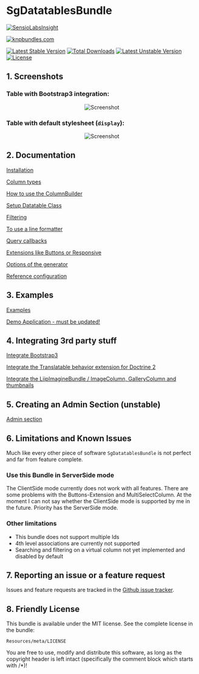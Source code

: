 # SgDatatablesBundle

[![SensioLabsInsight](https://insight.sensiolabs.com/projects/61803d08-17ab-4a69-ad13-6ec448762332/big.png)](https://insight.sensiolabs.com/projects/61803d08-17ab-4a69-ad13-6ec448762332)

[![knpbundles.com](http://knpbundles.com/stwe/DatatablesBundle/badge)](http://knpbundles.com/stwe/DatatablesBundle)

[![Latest Stable Version](https://poser.pugx.org/sg/datatablesbundle/v/stable)](https://packagist.org/packages/sg/datatablesbundle) [![Total Downloads](https://poser.pugx.org/sg/datatablesbundle/downloads)](https://packagist.org/packages/sg/datatablesbundle) [![Latest Unstable Version](https://poser.pugx.org/sg/datatablesbundle/v/unstable)](https://packagist.org/packages/sg/datatablesbundle) [![License](https://poser.pugx.org/sg/datatablesbundle/license)](https://packagist.org/packages/sg/datatablesbundle)

## 1. Screenshots

### Table with Bootstrap3 integration: 

<div style="text-align:center"><img alt="Screenshot" src="https://github.com/stwe/DatatablesBundle/raw/master/Resources/images/bs3.jpg"></div>

### Table with default stylesheet (`display`): 

<div style="text-align:center"><img alt="Screenshot" src="https://github.com/stwe/DatatablesBundle/raw/master/Resources/images/display.jpg"></div>

## 2. Documentation

[Installation](https://github.com/stwe/DatatablesBundle/blob/master/Resources/doc/installation.md)

[Column types](https://github.com/stwe/DatatablesBundle/blob/master/Resources/doc/columns.md)

[How to use the ColumnBuilder](https://github.com/stwe/DatatablesBundle/blob/master/Resources/doc/columnBuilder.md)

[Setup Datatable Class](https://github.com/stwe/DatatablesBundle/blob/master/Resources/doc/setup.md)

[Filtering](https://github.com/stwe/DatatablesBundle/blob/master/Resources/doc/filter.md)

[To use a line formatter](https://github.com/stwe/DatatablesBundle/blob/master/Resources/doc/lineFormatter.md)

[Query callbacks](https://github.com/stwe/DatatablesBundle/blob/master/Resources/doc/query.md)

[Extensions like Buttons or Responsive](https://github.com/stwe/DatatablesBundle/blob/master/Resources/doc/extensions.md)

[Options of the generator](https://github.com/stwe/DatatablesBundle/blob/master/Resources/doc/generator.md)

[Reference configuration](https://github.com/stwe/DatatablesBundle/blob/master/Resources/doc/configuration.md)

## 3. Examples

[Examples](https://github.com/stwe/DatatablesBundle/blob/master/Resources/doc/example.md)

[Demo Application - must be updated!](https://github.com/stwe/dtbundle-demo)

## 4. Integrating 3rd party stuff 

[Integrate Bootstrap3](https://github.com/stwe/DatatablesBundle/blob/master/Resources/doc/bootstrap3.md)

[Integrate the Translatable behavior extension for Doctrine 2](https://github.com/stwe/DatatablesBundle/blob/master/Resources/doc/translatable.md)

[Integrate the LiipImagineBundle / ImageColumn, GalleryColumn and thumbnails](https://github.com/stwe/DatatablesBundle/blob/master/Resources/doc/thumbs.md)

## 5. Creating an Admin Section (unstable)

[Admin section](https://github.com/stwe/DatatablesBundle/blob/master/Resources/doc/admin.md)

## 6. Limitations and Known Issues

Much like every other piece of software `SgDatatablesBundle` is not perfect and far from feature complete.

### Use this Bundle in ServerSide mode

The ClientSide mode currently does not work with all features. There are some problems with the Buttons-Extension and MultiSelectColumn. 
At the moment I can not say whether the ClientSide mode is supported by me in the future. Priority has the ServerSide mode.

### Other limitations

- This bundle does not support multiple Ids
- 4th level associations are currently not supported
- Searching and filtering on a virtual column not yet implemented and disabled by default

## 7. Reporting an issue or a feature request

Issues and feature requests are tracked in the [Github issue tracker](https://github.com/stwe/DatatablesBundle/issues).

## 8. Friendly License

This bundle is available under the MIT license. See the complete license in the bundle:

    Resources/meta/LICENSE

You are free to use, modify and distribute this software, as long as the copyright header is left intact (specifically the comment block which starts with /*)!
